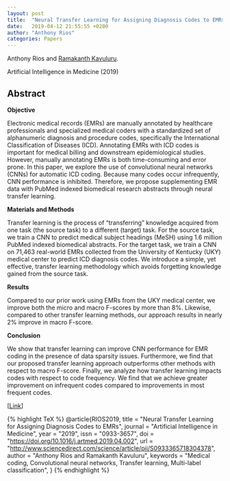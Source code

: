 ```yaml
---
layout: post
title:  "Neural Transfer Learning for Assigning Diagnosis Codes to EMRs"
date:   2019-04-12 21:55:55 +0200
author: "Anthony Rios"
categories: Papers
---
```


Anthony Rios and <a href="http://protocols.netlab.uky.edu/~rvkavu2/">Ramakanth Kavuluru</a>.

Artificial Intelligence in Medicine (2019)

## Abstract

<b>Objective</b>

Electronic medical records (EMRs) are manually annotated by healthcare professionals and specialized medical coders with a standardized set of alphanumeric diagnosis and procedure codes, specifically the International Classification of Diseases (ICD). Annotating EMRs with ICD codes is important for medical billing and downstream epidemiological studies. However, manually annotating EMRs is both time-consuming and error prone. In this paper, we explore the use of convolutional neural networks (CNNs) for automatic ICD coding. Because many codes occur infrequently, CNN performance is inhibited. Therefore, we propose supplementing EMR data with PubMed indexed biomedical research abstracts through neural transfer learning.

<b>Materials and Methods</b>

Transfer learning is the process of “transferring” knowledge acquired from one task (the source task) to a different (target) task. For the source task, we train a CNN to predict medical subject headings (MeSH) using 1.6 million PubMed indexed biomedical abstracts. For the target task, we train a CNN on 71,463 real-world EMRs collected from the University of Kentucky (UKY) medical center to predict ICD diagnosis codes. We introduce a simple, yet effective, transfer learning methodology which avoids forgetting knowledge gained from the source task.

<b>Results</b>

Compared to our prior work using EMRs from the UKY medical center, we improve both the micro and macro F-scores by more than 8%. Likewise, compared to other transfer learning methods, our approach results in nearly 2% improve in macro F-score.

<b>Conclusion</b>

We show that transfer learning can improve CNN performance for EMR coding in the presence of data sparsity issues. Furthermore, we find that our proposed transfer learning approach outperforms other methods with respect to macro F-score. Finally, we analyze how transfer learning impacts codes with respect to code frequency. We find that we achieve greater improvement on infrequent codes compared to improvements in most frequent codes.

[<a href="https://www.sciencedirect.com/science/article/pii/S0933365718304378">Link</a>]

{% highlight TeX %}
@article{RIOS2019,
title = "Neural Transfer Learning for Assigning Diagnosis Codes to EMRs",
journal = "Artificial Intelligence in Medicine",
year = "2019",
issn = "0933-3657",
doi = "https://doi.org/10.1016/j.artmed.2019.04.002",
url = "http://www.sciencedirect.com/science/article/pii/S0933365718304378",
author = "Anthony Rios and Ramakanth Kavuluru",
keywords = "Medical coding, Convolutional neural networks, Transfer learning, Multi-label classification",
}
{% endhighlight %}
